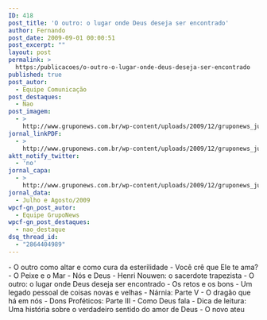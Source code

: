 ```yaml
---
ID: 418
post_title: 'O outro: o lugar onde Deus deseja ser encontrado'
author: Fernando
post_date: 2009-09-01 00:00:51
post_excerpt: ""
layout: post
permalink: >
  https:/publicacoes/o-outro-o-lugar-onde-deus-deseja-ser-encontrado
published: true
post_autor:
  - Equipe Comunicação
post_destaques:
  - Nao
post_imagem:
  - >
    http://www.gruponews.com.br/wp-content/uploads/2009/12/gruponews_julho_agosto_2009_versao_final_imagem.jpg
jornal_linkPDF:
  - >
    http://www.gruponews.com.br/wp-content/uploads/2009/12/gruponews_julhoagosto_2009_site.pdf
aktt_notify_twitter:
  - 'no'
jornal_capa:
  - >
    http://www.gruponews.com.br/wp-content/uploads/2009/12/gruponews_julho_agosto_2009_versao_final_capa.jpg
jornal_data:
  - Julho e Agosto/2009
wpcf-gn_post_autor:
  - Equipe GrupoNews
wpcf-gn_post_destaques:
  - nao_destaque
dsq_thread_id:
  - "2864404989"
---
```

<div id="_mcePaste" style="position: absolute; left: -10000px; top: 0px; width: 1px; height: 1px; overflow-x: hidden; overflow-y: hidden;">- O outro como altar e como cura da esterilidade</div>
<div id="_mcePaste" style="position: absolute; left: -10000px; top: 0px; width: 1px; height: 1px; overflow-x: hidden; overflow-y: hidden;">- Você crê que Ele te ama?</div>
<div id="_mcePaste" style="position: absolute; left: -10000px; top: 0px; width: 1px; height: 1px; overflow-x: hidden; overflow-y: hidden;">- O Peixe e o Mar - Nós e Deus</div>
<div id="_mcePaste" style="position: absolute; left: -10000px; top: 0px; width: 1px; height: 1px; overflow-x: hidden; overflow-y: hidden;">- Henri Nouwen: o sacerdote trapezista</div>
<div id="_mcePaste" style="position: absolute; left: -10000px; top: 0px; width: 1px; height: 1px; overflow-x: hidden; overflow-y: hidden;">- O outro: o lugar onde Deus deseja ser encontrado</div>
<div id="_mcePaste" style="position: absolute; left: -10000px; top: 0px; width: 1px; height: 1px; overflow-x: hidden; overflow-y: hidden;">- Os retos e os bons</div>
<div id="_mcePaste" style="position: absolute; left: -10000px; top: 0px; width: 1px; height: 1px; overflow-x: hidden; overflow-y: hidden;">- Um legado pessoal de coisas novas e velhas</div>
<div id="_mcePaste" style="position: absolute; left: -10000px; top: 0px; width: 1px; height: 1px; overflow-x: hidden; overflow-y: hidden;">- Nárnia: Parte V - O dragão que há em nós</div>
<div id="_mcePaste" style="position: absolute; left: -10000px; top: 0px; width: 1px; height: 1px; overflow-x: hidden; overflow-y: hidden;">- Dons Proféticos: Parte III - Como Deus fala</div>
<div id="_mcePaste" style="position: absolute; left: -10000px; top: 0px; width: 1px; height: 1px; overflow-x: hidden; overflow-y: hidden;">- Dica de leitura: Uma história sobre o verdadeiro sentido do amor de Deus</div>
<div id="_mcePaste" style="position: absolute; left: -10000px; top: 0px; width: 1px; height: 1px; overflow-x: hidden; overflow-y: hidden;">- O novo ateu</div>
- O outro como altar e como cura da esterilidade
- Você crê que Ele te ama?
- O Peixe e o Mar - Nós e Deus
- Henri Nouwen: o sacerdote trapezista
- O outro: o lugar onde Deus deseja ser encontrado
- Os retos e os bons
- Um legado pessoal de coisas novas e velhas
- Nárnia: Parte V - O dragão que há em nós
- Dons Proféticos: Parte III - Como Deus fala
- Dica de leitura: Uma história sobre o verdadeiro sentido do amor de Deus
- O novo ateu